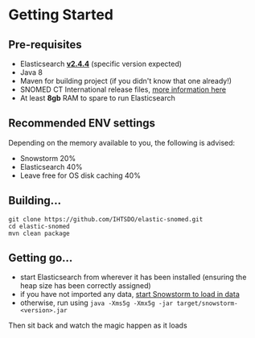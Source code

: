 # Getting Started

## Pre-requisites

- Elasticsearch **[v2.4.4](https://www.elastic.co/downloads/past-releases/elasticsearch-2-4-4)** (specific version expected)
- Java 8
- Maven for building project (if you didn't know that one already!)
- SNOMED CT International release files, [more information here](http://www.snomed.org)
- At least **8gb** RAM to spare to run Elasticsearch

## Recommended ENV settings

Depending on the memory available to you, the following is advised:

- Snowstorm 20%
- Elasticsearch 40%
- Leave free for OS disk caching 40%

## Building...

```
git clone https://github.com/IHTSDO/elastic-snomed.git
cd elastic-snomed
mvn clean package
```

## Getting go...

- start Elasticsearch from wherever it has been installed (ensuring the heap size has been correctly assigned)
- if you have not imported any data, [start Snowstorm to load in data](loading-snomed.md)
- otherwise, run using `java -Xms5g -Xmx5g -jar target/snowstorm-<version>.jar`

Then sit back and watch the magic happen as it loads

